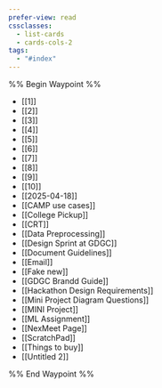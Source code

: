 ```yaml
---
prefer-view: read
cssclasses:
  - list-cards
  - cards-cols-2
tags:
  - "#index"
---
```

%% Begin Waypoint %%
- [[1]]
- [[2]]
- [[3]]
- [[4]]
- [[5]]
- [[6]]
- [[7]]
- [[8]]
- [[9]]
- [[10]]
- [[2025-04-18]]
- [[CAMP use cases]]
- [[College Pickup]]
- [[CRT]]
- [[Data Preprocessing]]
- [[Design Sprint at GDGC]]
- [[Document Guidelines]]
- [[Email]]
- [[Fake new]]
- [[GDGC Brandd Guide]]
- [[Hackathon Design Requirements]]
- [[Mini Project Diagram Questions]]
- [[MINI Project]]
- [[ML Assignment]]
- [[NexMeet Page]]
- [[ScratchPad]]
- [[Things to buy]]
- [[Untitled 2]]

%% End Waypoint %%

